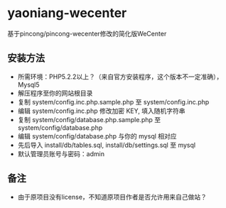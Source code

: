 # yaoniang-wecenter
 基于pincong/pincong-wecenter修改的简化版WeCenter
 
## 安装方法
- 所需环境：PHP5.2.2以上？（来自官方安装程序，这个版本不一定准确），Mysql5
- 解压程序至你的网站根目录
- 复制 system/config.inc.php.sample.php 至 system/config.inc.php
- 编辑 system/config.inc.php 修改加密 KEY, 填入随机字符串
- 复制 system/config/database.php.sample.php 至 system/config/database.php
- 编辑 system/config/database.php 与你的 mysql 相对应
- 先后导入 install/db/tables.sql,  install/db/settings.sql 至 mysql
- 默认管理员账号与密码：admin

## 备注
- 由于原项目没有license，不知道原项目作者是否允许用来自己做站？
